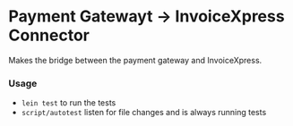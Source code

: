 # Payment Gatewayt -> InvoiceXpress Connector

Makes the bridge between the payment gateway and InvoiceXpress.

### Usage

* `lein test` to run the tests
* `script/autotest` listen for file changes and is always running tests
